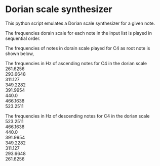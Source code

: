 # Dorian scale synthesizer

This python script emulates a Dorian scale synthesizer for a given note.

The frequencies dorain scale for each note in the input list is played in sequential order.

The frequencies of notes in dorain scale played for C4 as root note is shown below,

The frequencies in Hz of ascending notes for C4 in the dorian scale\
261.6256\
293.6648\
311.127\
349.2282\
391.9954\
440.0\
466.1638\
523.2511

The frequencies in Hz of descending notes for C4 in the dorian scale\
523.2511\
466.1638\
440.0\
391.9954\
349.2282\
311.127\
293.6648\
261.6256
